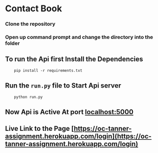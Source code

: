 # Contact Book

 
### Clone the repository 
### Open up command prompt and change the directory into the folder

## To run the Api first Install the Dependencies 

```
    pip install -r requirements.txt
```

## Run the `run.py` file to Start Api server
```
    python run.py
```

## Now Api is Active At port [localhost:5000](http://localhost:5000/)

## Live Link to the Page [https://oc-tanner-assignment.herokuapp.com/login](https://oc-tanner-assignment.herokuapp.com/login)
